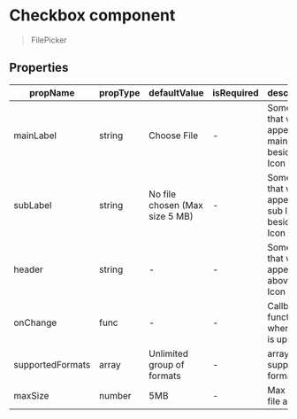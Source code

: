 # Checkbox component

> FilePicker

## Properties

| propName | propType | defaultValue | isRequired | description |
|----------|----------|--------------|------------|-------------|
| mainLabel | string | Choose File | - | Some text that will appear as a main label besides the Icon |
| subLabel | string | No file chosen (Max size 5 MB)| - | Some text that will appear as a sub label besides the Icon |
| header | string | - | - | Some text that will appear above the Icon |
| onChange | func | - | - | Callback function for when a file is uploaded |
| supportedFormats | array | Unlimited group of formats | - | array of supported formats |
| maxSize | number | 5MB | - | Max size of file allowed |
